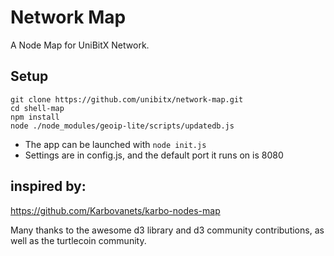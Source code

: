 # Network Map

A Node Map for UniBitX Network.

## Setup

```
git clone https://github.com/unibitx/network-map.git
cd shell-map
npm install
node ./node_modules/geoip-lite/scripts/updatedb.js
```

* The app can be launched with `node init.js`
* Settings are in config.js, and the default port it runs on is 8080

## inspired by:

https://github.com/Karbovanets/karbo-nodes-map

Many thanks to the awesome d3 library and d3 community contributions, as well as the turtlecoin community.


